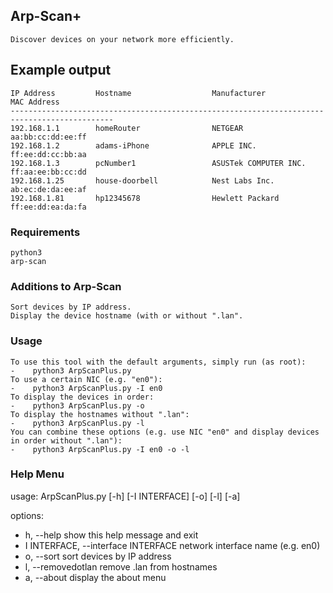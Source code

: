 ## Arp-Scan+  
    Discover devices on your network more efficiently.
    
## Example output
    IP Address         Hostname                  Manufacturer              MAC Address              
    ---------------------------------------------------------------------------------------------
    192.168.1.1        homeRouter                NETGEAR                   aa:bb:cc:dd:ee:ff
    192.168.1.2        adams-iPhone              APPLE INC.                ff:ee:dd:cc:bb:aa
    192.168.1.3        pcNumber1                 ASUSTek COMPUTER INC.     ff:aa:ee:bb:cc:dd
    192.168.1.25       house-doorbell            Nest Labs Inc.            ab:ec:de:da:ee:af   
    192.168.1.81       hp12345678                Hewlett Packard           ff:ee:dd:ea:da:fa
    
### Requirements  
    python3
    arp-scan
    
### Additions to Arp-Scan 
    Sort devices by IP address.
    Display the device hostname (with or without ".lan".
    
### Usage
    To use this tool with the default arguments, simply run (as root):
    -    python3 ArpScanPlus.py
    To use a certain NIC (e.g. "en0"):
    -    python3 ArpScanPlus.py -I en0
    To display the devices in order:
    -    python3 ArpScanPlus.py -o
    To display the hostnames without ".lan":
    -    python3 ArpScanPlus.py -l
    You can combine these options (e.g. use NIC "en0" and display devices in order without ".lan"):
    -    python3 ArpScanPlus.py -I en0 -o -l
    
### Help Menu
usage: ArpScanPlus.py [-h] [-I INTERFACE] [-o] [-l] [-a]

options:
  - h, --help            show this help message and exit
  - I INTERFACE, --interface INTERFACE
                        network interface name (e.g. en0)
  - o, --sort            sort devices by IP address
  - l, --removedotlan    remove .lan from hostnames
  - a, --about           display the about menu
